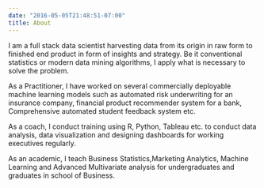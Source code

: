 ```yaml
---
date: "2016-05-05T21:48:51-07:00"
title: About
---
```


I am a full stack data scientist harvesting data from its origin in raw form to finished end product in form of insights and strategy. Be it conventional statistics or modern data mining algorithms, I apply what is necessary to solve the problem.

As a Practitioner, I have worked on several commercially deployable machine learning models such as automated risk underwriting for an insurance company, financial product recommender system for a bank, Comprehensive automated student feedback system etc.

As a coach, I conduct training using R, Python, Tableau etc. to conduct data analysis, data visualization and designing dashboards for working executives regularly.

As an academic, I teach Business Statistics,Marketing Analytics, Machine Learning and Advanced Multivariate analysis for undergraduates and graduates in school of Business.
